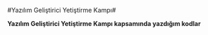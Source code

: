 #Yazılım Geliştirici Yetiştirme Kampı#

**Yazılım Geliştirici Yetiştirme Kampı kapsamında yazdığım kodlar**
